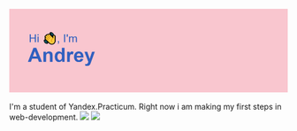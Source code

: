 <!-- ### Hi, Im [Andrey]  -->

![](https://github.com/AndreySaveliev/AndreySaveliev/blob/main/header.png)

I'm a student of Yandex.Practicum. Right now i am making my first steps in web-development.
![](https://github-profile-summary-cards.vercel.app/api/cards/profile-details?username=AndreySaveliev&theme=solarized_dark)
![](https://github-profile-summary-cards.vercel.app/api/cards/stats?username=AndreySaveliev&theme=solarized_dark)

<!--
**AndreySaveliev/AndreySaveliev** is a ✨ _special_ ✨ repository because its `README.md` (this file) appears on your GitHub profile.

Here are some ideas to get you started:

- 🔭 I’m currently working on ...
- 🌱 I’m currently learning ...
- 👯 I’m looking to collaborate on ...
- 🤔 I’m looking for help with ...
- 💬 Ask me about ...
- 📫 How to reach me: ...
- 😄 Pronouns: ...
- ⚡ Fun fact: ...
-->
